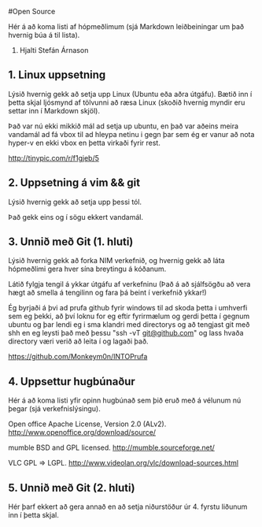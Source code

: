 #Open Source

Hér á að koma listi af hópmeðlimum (sjá Markdown leiðbeiningar um það hvernig búa á til lista).

<ol>
<li>Hjalti Stefán Árnason </li>
</ol>

## 1. Linux uppsetning

Lýsið hvernig gekk að setja upp Linux (Ubuntu eða aðra útgáfu). Bætið inn í þetta skjal ljósmynd af tölvunni að ræsa Linux (skoðið hvernig myndir eru settar inn í Markdown skjöl).


Það var nú ekki mikkið mál ad setja up ubuntu, en það var aðeins meira vandamál ad fá vbox til ad hleypa netinu i gegn þar sem ég er vanur að nota hyper-v en ekki vbox en þetta virkaði fyrir rest.

http://tinypic.com/r/f1gjeb/5


## 2. Uppsetning á vim && git

Lýsið hvernig gekk að setja upp þessi tól.

Það gekk eins og í sögu ekkert vandamál.

## 3. Unnið með Git (1. hluti)

Lýsið hvernig gekk að forka NIM verkefnið, og hvernig gekk að láta hópmeðlimi gera hver sína breytingu á kóðanum.

Látið fylgja tengil á ykkar útgáfu af verkefninu (Það á að sjálfsögðu að vera hægt að smella á tengilinn og fara þá beint í verkefnið ykkar!)

Ég byrjaði á þvi ad prufa github fyrir windows til ad skoda þetta i umhverfi sem eg þekki, að því loknu for eg eftir fyrirmælum og gerdi þetta í gegnum ubuntu og þar lendi eg i sma klandri med directorys og að tengjast git með shh en eg leysti það með þessu "ssh -vT git@github.com" og lass hvaða directory væri verið að leita í og lagaði það.

<https://github.com/Monkeym0n/INTOPrufa>

## 4. Uppsettur hugbúnaður

Hér á að koma listi yfir opinn hugbúnað sem þið eruð með á vélunum nú þegar (sjá verkefnislýsingu).

Open office    Apache License, Version 2.0 (ALv2).  http://www.openoffice.org/download/source/

mumble 	       BSD and GPL licensed.                http://mumble.sourceforge.net/

VLC	               GPL => LGPL.     		                http://www.videolan.org/vlc/download-sources.html

## 5. Unnið með Git (2. hluti)

Hér þarf ekkert að gera annað en að setja niðurstöður úr 4. fyrstu liðunum inn í þetta skjal.
